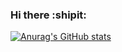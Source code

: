 ### Hi there :shipit:

[![Anurag's GitHub stats](https://github-readme-stats.vercel.app/api?username=vicentelora&title_color=FFBF00&text_color=FFFFFF&bg_color=000000&hide_border=TRUE)](https://github.com/anuraghazra/github-readme-stats)
